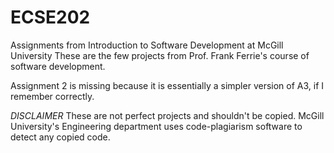 # ECSE202
Assignments from Introduction to Software Development at McGill University
  These are the few projects from Prof. Frank Ferrie's course of software development. 

Assignment 2 is missing because it is essentially a simpler version of A3, if I remember correctly.


*DISCLAIMER*
  These are not perfect projects and shouldn't be copied.
    McGill University's Engineering department uses code-plagiarism software to detect any copied code.
    
